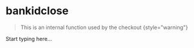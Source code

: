 # bankidclose

<include from="Snippets-CheckoutAPI.md" element-id="snippet-header" />

> This is an internal function used by the checkout
{style="warning"}

Start typing here...